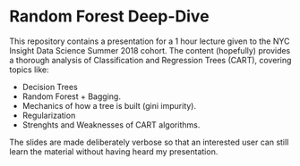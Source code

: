 # Random Forest Deep-Dive
This repository contains a presentation for a 1 hour lecture given to the NYC Insight Data Science Summer 2018 cohort. The content (hopefully) provides a thorough analysis of Classification and Regression Trees (CART), covering topics like:
- Decision Trees
- Random Forest + Bagging.  
- Mechanics of how a tree is built (gini impurity).
- Regularization
- Strenghts and Weaknesses of CART algorithms.

The slides are made deliberately verbose so that an interested user can still learn the material without having heard my presentation. 
